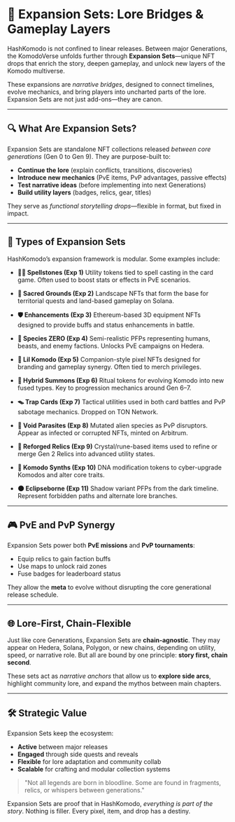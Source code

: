 # 🧩 Expansion Sets: Lore Bridges & Gameplay Layers

HashKomodo is not confined to linear releases. Between major Generations, the KomodoVerse unfolds further through **Expansion Sets**—unique NFT drops that enrich the story, deepen gameplay, and unlock new layers of the Komodo multiverse.

These expansions are *narrative bridges*, designed to connect timelines, evolve mechanics, and bring players into uncharted parts of the lore. Expansion Sets are not just add-ons—they are canon.

---

## 🔍 What Are Expansion Sets?

Expansion Sets are standalone NFT collections released *between core generations* (Gen 0 to Gen 9). They are purpose-built to:

* **Continue the lore** (explain conflicts, transitions, discoveries)
* **Introduce new mechanics** (PvE items, PvP advantages, passive effects)
* **Test narrative ideas** (before implementing into next Generations)
* **Build utility layers** (badges, relics, gear, titles)

They serve as *functional storytelling drops*—flexible in format, but fixed in impact.

---

## 🧬 Types of Expansion Sets

HashKomodo’s expansion framework is modular. Some examples include:

* **🧙‍♂️ Spellstones (Exp 1)**
  Utility tokens tied to spell casting in the card game. Often used to boost stats or effects in PvE scenarios.

* **🌋 Sacred Grounds (Exp 2)**
  Landscape NFTs that form the base for territorial quests and land-based gameplay on Solana.

* **🛡️ Enhancements (Exp 3)**
  Ethereum-based 3D equipment NFTs designed to provide buffs and status enhancements in battle.

* **🧬 Species ZERO (Exp 4)**
  Semi-realistic PFPs representing humans, beasts, and enemy factions. Unlocks PvE campaigns on Hedera.

* **🍼 Lil Komodo (Exp 5)**
  Companion-style pixel NFTs designed for branding and gameplay synergy. Often tied to merch privileges.

* **🔮 Hybrid Summons (Exp 6)**
  Ritual tokens for evolving Komodo into new fused types. Key to progression mechanics around Gen 6–7.

* **🪤 Trap Cards (Exp 7)**
  Tactical utilities used in both card battles and PvP sabotage mechanics. Dropped on TON Network.

* **🦠 Void Parasites (Exp 8)**
  Mutated alien species as PvP disruptors. Appear as infected or corrupted NFTs, minted on Arbitrum.

* **💠 Reforged Relics (Exp 9)**
  Crystal/rune-based items used to refine or merge Gen 2 Relics into advanced utility states.

* **🧪 Komodo Synths (Exp 10)**
  DNA modification tokens to cyber-upgrade Komodos and alter core traits.

* **🌑 Eclipseborne (Exp 11)**
  Shadow variant PFPs from the dark timeline. Represent forbidden paths and alternate lore branches.

---

## 🎮 PvE and PvP Synergy

Expansion Sets power both **PvE missions** and **PvP tournaments**:

* Equip relics to gain faction buffs
* Use maps to unlock raid zones
* Fuse badges for leaderboard status

They allow the **meta** to evolve without disrupting the core generational release schedule.

---

## 🌐 Lore-First, Chain-Flexible

Just like core Generations, Expansion Sets are **chain-agnostic**. They may appear on Hedera, Solana, Polygon, or new chains, depending on utility, speed, or narrative role. But all are bound by one principle: **story first, chain second**.

These sets act as *narrative anchors* that allow us to **explore side arcs**, highlight community lore, and expand the mythos between main chapters.

---

## 🛠️ Strategic Value

Expansion Sets keep the ecosystem:

* **Active** between major releases
* **Engaged** through side quests and reveals
* **Flexible** for lore adaptation and community collab
* **Scalable** for crafting and modular collection systems

> "Not all legends are born in bloodline. Some are found in fragments, relics, or whispers between generations."

Expansion Sets are proof that in HashKomodo, *everything is part of the story*. Nothing is filler. Every pixel, item, and drop has a destiny.
